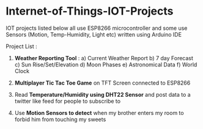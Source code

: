# Internet-of-Things-IOT-Projects
IOT projects listed below all use ESP8266 microcontroller and some use Sensors (Motion, Temp-Humidity, Light etc) written using Arduino IDE

Project List :  
1) **Weather Reporting Tool** :
      a) Current Weather Report
      b) 7 day Forecast
      c) Sun Rise/Set/Elevation
      d) Moon Phases
      e) Astronomical Data
      f) World Clock

2) **Multiplayer Tic Tac Toe Game** on TFT Screen connected to ESP8266

3) Read **Temperature/Humidity using DHT22 Sensor** and post data to a twitter like feed for people to subscribe to 

4) Use **Motion Sensors to detect** when my brother enters my room to forbid him from touching my sweets
